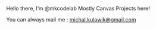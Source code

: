 Hello there, I’m @mkcodelab
Mostly Canvas Projects here!

You can always mail me : michal.kulawik@gmail.com

<!---
mkcodelab/mkcodelab is a ✨ special ✨ repository because its `README.md` (this file) appears on your GitHub profile.
You can click the Preview link to take a look at your changes.
--->
